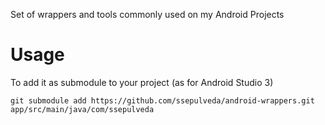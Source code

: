 Set of wrappers and tools commonly used on my Android Projects

# Usage
To add it as submodule to your project (as for Android Studio 3)
```
git submodule add https://github.com/ssepulveda/android-wrappers.git app/src/main/java/com/ssepulveda
```
